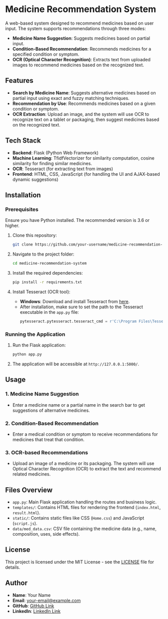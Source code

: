 # Medicine Recommendation System

A web-based system designed to recommend medicines based on user input. The system supports recommendations through three modes:
- **Medicine Name Suggestion**: Suggests medicines based on partial input.
- **Condition-Based Recommendation**: Recommends medicines for a specified condition or symptom.
- **OCR (Optical Character Recognition)**: Extracts text from uploaded images to recommend medicines based on the recognized text.

## Features
- **Search by Medicine Name**: Suggests alternative medicines based on partial input using exact and fuzzy matching techniques.
- **Recommendation by Use**: Recommends medicines based on a given condition or symptom.
- **OCR Extraction**: Upload an image, and the system will use OCR to recognize text on a tablet or packaging, then suggest medicines based on the recognized text.

## Tech Stack
- **Backend**: Flask (Python Web Framework)
- **Machine Learning**: TfidfVectorizer for similarity computation, cosine similarity for finding similar medicines.
- **OCR**: Tesseract (for extracting text from images)
- **Frontend**: HTML, CSS, JavaScript (for handling the UI and AJAX-based dynamic suggestions)

## Installation

### Prerequisites
Ensure you have Python installed. The recommended version is 3.6 or higher.

1. Clone this repository:
    ```bash
    git clone https://github.com/your-username/medicine-recommendation-system.git
    ```

2. Navigate to the project folder:
    ```bash
    cd medicine-recommendation-system
    ```

3. Install the required dependencies:
    ```bash
    pip install -r requirements.txt
    ```

4. Install Tesseract (OCR tool):
    - **Windows**: Download and install Tesseract from [here](https://github.com/UB-Mannheim/tesseract/wiki).
    - After installation, make sure to set the path to the Tesseract executable in the `app.py` file:
        ```python
        pytesseract.pytesseract.tesseract_cmd = r'C:\Program Files\Tesseract-OCR\tesseract.exe'
        ```

### Running the Application

1. Run the Flask application:
    ```bash
    python app.py
    ```

2. The application will be accessible at `http://127.0.0.1:5000/`.

## Usage

### 1. **Medicine Name Suggestion**
- Enter a medicine name or a partial name in the search bar to get suggestions of alternative medicines.

### 2. **Condition-Based Recommendation**
- Enter a medical condition or symptom to receive recommendations for medicines that treat that condition.

### 3. **OCR-based Recommendations**
- Upload an image of a medicine or its packaging. The system will use Optical Character Recognition (OCR) to extract the text and recommend related medicines.

## Files Overview
- `app.py`: Main Flask application handling the routes and business logic.
- `templates/`: Contains HTML files for rendering the frontend (`index.html`, `result.html`).
- `static/`: Contains static files like CSS (`Home.css`) and JavaScript (`script.js`).
- `data/med_data.csv`: CSV file containing the medicine data (e.g., name, composition, uses, side effects).

## License
This project is licensed under the MIT License - see the [LICENSE](LICENSE) file for details.

## Author
- **Name**: Your Name
- **Email**: your-email@example.com
- **GitHub**: [GitHub Link](https://github.com/your-username)
- **LinkedIn**: [LinkedIn Link](https://www.linkedin.com/in/your-profile/)


